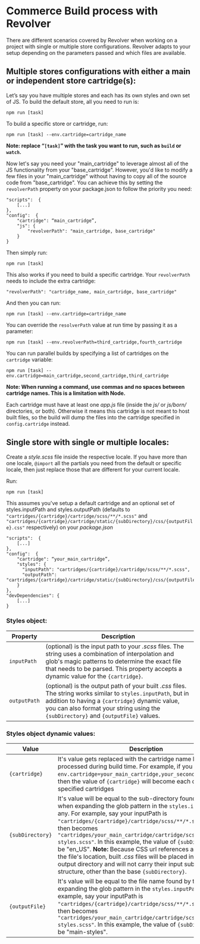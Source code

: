 

# Commerce Build process with Revolver

There are different scenarios covered by Revolver when working on a project with single or multiple store configurations. Revolver adapts to your setup depending on the parameters passed and which files are available.

## Multiple stores configurations with either a main or independent store cartridge(s):

Let’s say you have multiple stores and each has its own styles and own set of JS. To build the default store, all you need to run is:

    npm run [task]

To build a specific store or cartridge, run:

    npm run [task] --env.cartridge=cartridge_name

**Note: replace “`[task]`” with the task you want to run, such as `build` or `watch`.**  
  
  
Now let's say you need your "main_cartridge" to leverage almost all of the JS functionality from your "base_cartridge". However, you'd like to modify a few files in your "main_cartridge" without having to copy all of the source code from "base_cartridge". You can achieve this by setting the `revolverPath` property on your package.json to follow the priority you need:

    "scripts":  {
        [...]
    },
    "config":  {
        "cartridge": “main_cartridge”,
        "js": {
            "revolverPath": "main_cartridge, base_cartridge"
        }
    }

Then simply run:

    npm run [task]
  
  
This also works if you need to build a specific cartridge. Your `revolverPath` needs to include the extra cartridge:
    
    "revolverPath": "cartridge_name, main_cartridge, base_cartridge"

And then you can run:

    npm run [task] --env.cartridge=cartridge_name
  
  
You can override the `resolverPath` value at run time by passing it as a parameter:

    npm run [task] --env.revolverPath=third_cartridge,fourth_cartridge

You can run parallel builds by specifying a list of cartridges on the `cartridge` variable:

    npm run [task] --env.cartridge=main_cartridge,second_cartridge,third_cartridge

**Note: When running a command, use commas and no spaces between cartridge names. This is a limitation with Node.**  
  
Each cartridge must have at least one *app.js* file (inside the *js/* or *js/born/* directories, or both). Otherwise it means this cartridge is not meant to host built files, so the build will dump the files into the cartridge specified in `config.cartridge` instead.
  
  
## Single store with single or multiple locales:

Create a *style.scss* file inside the respective locale. If you have more than one locale, `@import` all the partials you need from the default or specific locale, then just replace those that are different for your current locale.

Run:

    npm run [task]

This assumes you've setup a default cartridge and an optional set of styles.inputPath and styles.outputPath (defaults to `"cartridges/{cartridge}/cartridge/scss/**/*.scss"` and `"cartridges/{cartridge}/cartridge/static/{subDirectory}/css/{outputFile}.css"` respectively) on your *package.json*

    "scripts":  {
        [...]
    },
    "config":  {
        "cartridge": “your_main_cartridge”,
        "styles": {
          "inputPath": "cartridges/{cartridge}/cartridge/scss/**/*.scss",
          "outputPath": "cartridges/{cartridge}/cartridge/static/{subDirectory}/css/{outputFile}.css"
        }
    },
    "devDependencies": {
        [...]
    }

### Styles object:
|Property|Description|
|--|--|
|`inputPath`|(optional) is the input path to your *.scss* files. The string uses a combination of interpolation and glob's magic patterns to determine the exact file that needs to be parsed. This property accepts a dynamic value for the `{cartridge}`.|    
|`outputPath`|(optional) is the output path of your built *.css* files. The string works similar to `styles.inputPath`, but in addition to having a `{cartridge}` dynamic value, you can also format your string using the `{subDirectory}` and `{outputFile}` values.|

### Styles object dynamic values:
|Value|Description|
|--|--|
|`{cartridge}`|It's value gets replaced with the cartridge name being processed during build time. For example, if you pass `--env.cartridge=your_main_cartridge,your_second_cartridge`, then the value of `{cartridge}` will become each of the specified cartridges| 
|`{subDirectory}`|It's value will be equal to the sub-directory found by the build when expanding the glob pattern in the  `styles.inputPath`, if any. For example, say your inputPath is `"cartridges/{cartridge}/cartridge/scss/**/*.scss"`, which then becomes `"cartridges/your_main_cartridge/cartridge/scss/en_US/main-styles.scss"`. In this example, the value of `{subDirectory}` will be "en_US". **Note:** Because CSS url references are relative to the file's location, built *.css* files will be placed in the specified output directory and will not carry their input sub-directory structure, other than the base `{subDirectory}`.|
|`{outputFile}`|It's value will be equal to the file name found by the build when expanding the glob pattern in the  `styles.inputPath`, if any. For example, say your inputPath is `"cartridges/{cartridge}/cartridge/scss/**/*.scss"`, which then becomes `"cartridges/your_main_cartridge/cartridge/scss/en_US/main-styles.scss"`. In this example, the value of `{subDirectory}` will be "main-styles".|
